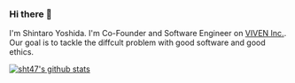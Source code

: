 ### Hi there 👋
I'm Shintaro Yoshida. I'm Co-Founder and Software Engineer on [VIVEN Inc.](https://www.viven.co.jp). Our goal is to tackle the diffcult problem with good software and good ethics.

<!--
# Publish Python Library of Grad-CAM Tensorflow until April 15, 2021. 
# Publish Good Computer Vision Mdoel, DarkPose in Tensorflow  until April 30, 2021
-->
[![sht47's github stats](https://github-readme-stats.vercel.app/api?username=sht47&show_icons=true&theme=dracula)](https://github.com/sht47/sht47)

